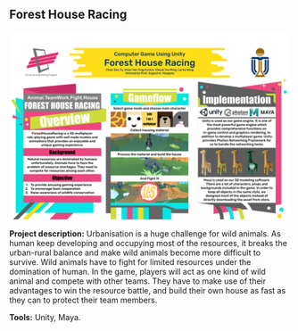 ## Forest House Racing

<img src="images/FHRPoster.png?raw=true"/>

**Project description:** Urbanisation is a huge challenge for wild animals. As human keep developing and occupying most of the resources, it breaks the urban-rural balance and make wild animals become more difficult to survive. Wild animals have to fight for limited resources under the domination of human. In the game, players will act as one kind of wild animal and compete with other teams. They have to make use of their advantages to win the resource battle, and build their own house as fast as they can to protect their team members.

**Tools:** Unity, Maya.
